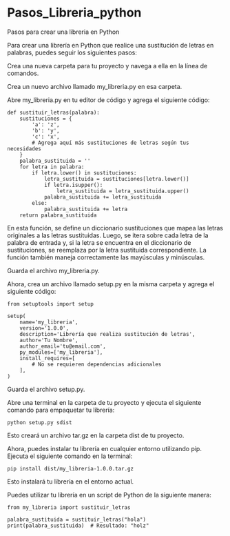 # Pasos_Libreria_python
Pasos para crear una libreria en Python

Para crear una librería en Python que realice una sustitución de letras en palabras, puedes seguir los siguientes pasos:

Crea una nueva carpeta para tu proyecto y navega a ella en la línea de comandos.

Crea un nuevo archivo llamado my_libreria.py en esa carpeta.

Abre my_libreria.py en tu editor de código y agrega el siguiente código:

```
def sustituir_letras(palabra):
    sustituciones = {
        'a': 'z',
        'b': 'y',
        'c': 'x',
        # Agrega aquí más sustituciones de letras según tus necesidades
    }
    palabra_sustituida = ''
    for letra in palabra:
        if letra.lower() in sustituciones:
            letra_sustituida = sustituciones[letra.lower()]
            if letra.isupper():
                letra_sustituida = letra_sustituida.upper()
            palabra_sustituida += letra_sustituida
        else:
            palabra_sustituida += letra
    return palabra_sustituida
```
En esta función, se define un diccionario sustituciones que mapea las letras originales a las letras sustituidas. Luego, se itera sobre cada letra de la palabra de entrada y, si la letra se encuentra en el diccionario de sustituciones, se reemplaza por la letra sustituida correspondiente. La función también maneja correctamente las mayúsculas y minúsculas.

Guarda el archivo my_libreria.py.

Ahora, crea un archivo llamado setup.py en la misma carpeta y agrega el siguiente código:
```
from setuptools import setup

setup(
    name='my_libreria',
    version='1.0.0',
    description='Librería que realiza sustitución de letras',
    author='Tu Nombre',
    author_email='tu@email.com',
    py_modules=['my_libreria'],
    install_requires=[
        # No se requieren dependencias adicionales
    ],
)
```
Guarda el archivo setup.py.

Abre una terminal en la carpeta de tu proyecto y ejecuta el siguiente comando para empaquetar tu librería:

```
python setup.py sdist

```

Esto creará un archivo tar.gz en la carpeta dist de tu proyecto.

Ahora, puedes instalar tu librería en cualquier entorno utilizando pip. Ejecuta el siguiente comando en la terminal:

```
pip install dist/my_libreria-1.0.0.tar.gz

```

Esto instalará tu librería en el entorno actual.

Puedes utilizar tu librería en un script de Python de la siguiente manera:

```
from my_libreria import sustituir_letras

palabra_sustituida = sustituir_letras("hola")
print(palabra_sustituida)  # Resultado: "holz"

```




